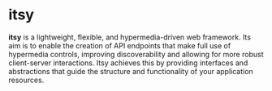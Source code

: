 # itsy

**itsy** is a lightweight, flexible, and hypermedia-driven web framework. Its aim is to enable the creation of API endpoints that make full use of hypermedia controls, improving discoverability and allowing for more robust client-server interactions. Itsy achieves this by providing interfaces and abstractions that guide the structure and functionality of your application resources.
